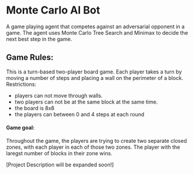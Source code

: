# Monte Carlo AI Bot
A game playing agent that competes against an adversarial opponent in a game. The agent uses Monte Carlo Tree Search and Minimax to decide the next best step in the game.

## Game Rules:
This is a turn-based two-player board game. Each player takes a turn by moving a number of steps and placing a wall on the perimeter of a block. 
Restrictions:
- players can not move through walls.
- two players can not be at the same block at the same time.
- the board is 8x8
- the players can between 0 and 4 steps at each  round

#### Game goal:
Throughout the game, the players are trying to create two separate closed zones, with each player in each of those two zones. The player with the laregst number of blocks in their zone wins.


[Project Description will be expanded soon!]
